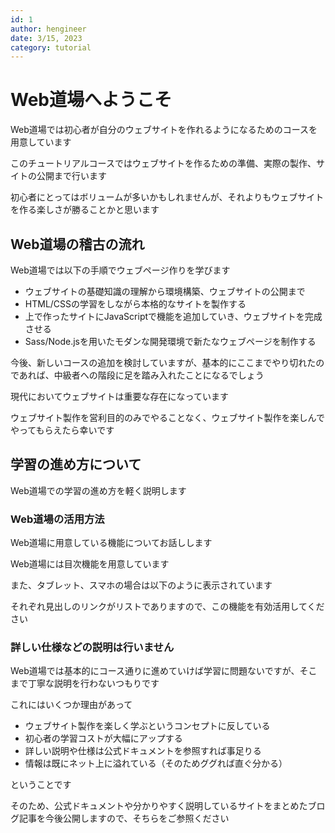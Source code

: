 ```yaml
---
id: 1
author: hengineer
date: 3/15, 2023
category: tutorial
---
```



# Web道場へようこそ

Web道場では初心者が自分のウェブサイトを作れるようになるためのコースを用意しています

このチュートリアルコースではウェブサイトを作るための準備、実際の製作、サイトの公開まで行います

初心者にとってはボリュームが多いかもしれませんが、それよりもウェブサイトを作る楽しさが勝ることかと思います

## Web道場の稽古の流れ

Web道場では以下の手順でウェブページ作りを学びます

- ウェブサイトの基礎知識の理解から環境構築、ウェブサイトの公開まで
- HTML/CSSの学習をしながら本格的なサイトを製作する
- 上で作ったサイトにJavaScriptで機能を追加していき、ウェブサイトを完成させる
- Sass/Node.jsを用いたモダンな開発環境で新たなウェブページを制作する

今後、新しいコースの追加を検討していますが、基本的にここまでやり切れたのであれば、中級者への階段に足を踏み入れたことになるでしょう

現代においてウェブサイトは重要な存在になっています

ウェブサイト製作を営利目的のみでやることなく、ウェブサイト製作を楽しんでやってもらえたら幸いです

## 学習の進め方について

Web道場での学習の進め方を軽く説明します

### Web道場の活用方法

Web道場に用意している機能についてお話しします

Web道場には目次機能を用意しています

また、タブレット、スマホの場合は以下のように表示されています

それぞれ見出しのリンクがリストでありますので、この機能を有効活用してください

### 詳しい仕様などの説明は行いません

Web道場では基本的にコース通りに進めていけば学習に問題ないですが、そこまで丁寧な説明を行わないつもりです

これにはいくつか理由があって

- ウェブサイト製作を楽しく学ぶというコンセプトに反している
- 初心者の学習コストが大幅にアップする
- 詳しい説明や仕様は公式ドキュメントを参照すれば事足りる
- 情報は既にネット上に溢れている（そのためググれば直ぐ分かる）

ということです

そのため、公式ドキュメントや分かりやすく説明しているサイトをまとめたブログ記事を今後公開しますので、そちらをご参照ください
